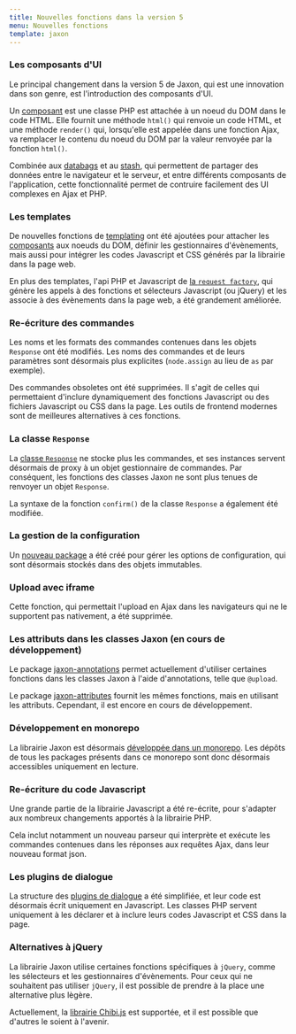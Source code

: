 ```yaml
---
title: Nouvelles fonctions dans la version 5
menu: Nouvelles fonctions
template: jaxon
---
```


### Les composants d'UI

Le principal changement dans la version 5 de Jaxon, qui est une innovation dans son genre, est l'introduction des composants d'UI.

Un [composant](../../components/node-components.html) est une classe PHP est attachée à un noeud du DOM dans le code HTML.
Elle fournit une méthode `html()` qui renvoie un code HTML, et une méthode `render()` qui, lorsqu'elle est appelée dans une fonction Ajax, va remplacer le contenu du noeud du DOM par la valeur renvoyée par la fonction `html()`.

Combinée aux [databags](../../components/databags.html) et au [stash](../../components/stash.html), qui permettent de partager des données entre le navigateur et le serveur, et entre différents composants de l'application, cette fonctionnalité permet de contruire facilement des UI complexes en Ajax et PHP.

### Les templates

De nouvelles fonctions de [templating](../../ui-features/templates.html) ont été ajoutées pour attacher les [composants](../../components/node-components.html) aux noeuds du DOM, définir les gestionnaires d'évènements, mais aussi pour intégrer les codes Javascript et CSS générés par la librairie dans la page web.

En plus des templates, l'api PHP et Javascript de [la `request factory`](../../ui-features/call-factories.html), qui génère les appels à des fonctions et sélecteurs Javascript (ou jQuery) et les associe à des évènements dans la page web, a été grandement améliorée.

### Re-écriture des commandes

Les noms et les formats des commandes contenues dans les objets `Response` ont été modifiés.
Les noms des commandes et de leurs paramètres sont désormais plus explicites (`node.assign` au lieu de `as` par exemple).

Des commandes obsoletes ont été supprimées. Il s'agit de celles qui permettaient d'inclure dynamiquement des fonctions Javascript ou des fichiers Javascript ou CSS dans la page.
Les outils de frontend modernes sont de meilleures alternatives à ces fonctions.

### La classe `Response`

La [classe `Response`](../../requests/responses.html) ne stocke plus les commandes, et ses instances servent désormais de proxy à un objet gestionnaire de commandes.
Par conséquent, les fonctions des classes Jaxon ne sont plus tenues de renvoyer un objet `Response`.

La syntaxe de la fonction `confirm()` de la classe `Response` a également été modifiée.

### La gestion de la configuration

Un [nouveau package](https://github.com/jaxon-php/jaxon-config) a été créé pour gérer les options de configuration, qui sont désormais stockés dans des objets immutables.

### Upload avec iframe

Cette fonction, qui permettait l'upload en Ajax dans les navigateurs qui ne le supportent pas nativement, a été supprimée.

### Les attributs dans les classes Jaxon (en cours de développement)

Le package [jaxon-annotations](https://github.com/jaxon-php/jaxon-annotations) permet actuellement d'utiliser certaines fonctions dans les classes Jaxon à l'aide d'annotations, telle que `@upload`.

Le package [jaxon-attributes](https://github.com/jaxon-php/jaxon-attributes) fournit les mêmes fonctions, mais en utilisant les attributs.
Cependant, il est encore en cours de développement.

### Développement en monorepo

La librairie Jaxon est désormais [développée dans un monorepo](https://github.com/jaxon-php/jaxon-mono).
Les dépôts de tous les packages présents dans ce monorepo sont donc désormais accessibles uniquement en lecture.

### Re-écriture du code Javascript

Une grande partie de la librairie Javascript a été re-écrite, pour s'adapter aux nombreux changements apportés à la librairie PHP.

Cela inclut notamment un nouveau parseur qui interprète et exécute les commandes contenues dans les réponses aux requêtes Ajax, dans leur nouveau format json.

### Les plugins de dialogue

La structure des [plugins de dialogue](../../ui-features/dialogs.html) a été simplifiée, et leur code est désormais écrit uniquement en Javascript.
Les classes PHP servent uniquement à les déclarer et à inclure leurs codes Javascript et CSS dans la page.

### Alternatives à jQuery

La librairie Jaxon utilise certaines fonctions spécifiques à `jQuery`, comme les sélecteurs et les gestionnaires d'évènements.
Pour ceux qui ne souhaitent pas utiliser `jQuery`, il est possible de prendre à la place une alternative plus lègère.

Actuellement, la [librairie Chibi.js](https://github.com/kylebarrow/chibi) est supportée, et il est possible que d'autres le soient à l'avenir.
